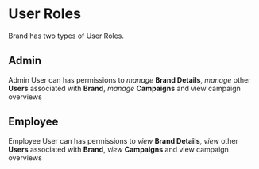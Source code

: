 
# User Roles

Brand has two types of User Roles.

## Admin
Admin User can has permissions to _manage_ **Brand Details**, _manage_ other **Users** associated with **Brand**, _manage_ **Campaigns** and view campaign overviews

## Employee
Employee User can has permissions to _view_ **Brand Details**, _view_ other **Users** associated with **Brand**, 
_view_ **Campaigns** and view campaign overviews

